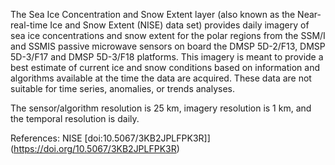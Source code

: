 The Sea Ice Concentration and Snow Extent layer (also known as the Near-real-time Ice and Snow Extent (NISE) data set) provides daily imagery of sea ice concentrations and snow extent for the polar regions from the SSM/I and SSMIS passive microwave sensors on board the DMSP 5D-2/F13, DMSP 5D-3/F17 and DMSP 5D-3/F18 platforms. This imagery is meant to provide a best estimate of current ice and snow conditions based on information and algorithms available at the time the data are acquired. These data are not suitable for time series, anomalies, or trends analyses.

The sensor/algorithm resolution is 25 km, imagery resolution is 1 km, and the temporal resolution is daily.

References: NISE [doi:10.5067/3KB2JPLFPK3R]](https://doi.org/10.5067/3KB2JPLFPK3R)

